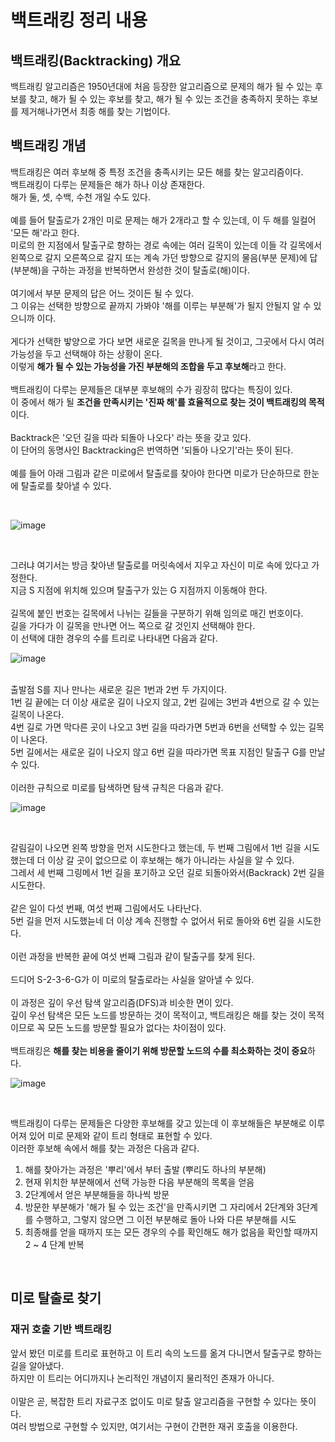 # 백트래킹 정리 내용

## 백트래킹(Backtracking) 개요
백트래킹 알고리즘은 1950년대에 처음 등장한 알고리즘으로 문제의 해가 될 수 있는 후보를 찾고, 해가 될 수 있는 후보를 찾고, 해가 될 수 있는 조건을 충족하지 못하는 후보를 제거해나가면서 최종 해를 찾는 기법이다.
<br>

## 백트래킹 개념
백트래킹은 여러 후보해 중 특정 조건을 충족시키는 모든 해를 찾는 알고리즘이다.
<br>
백트래킹이 다루는 문제들은 해가 하나 이상 존재한다.
<br>
해가 둘, 셋, 수백, 수천 개일 수도 있다.
<br>
<br>
예를 들어 탈출로가 2개인 미로 문제는 해가 2개라고 할 수 있는데, 이 두 해를 일컬어 '모든 해'라고 한다.
<br>
미로의 한 지점에서 탈출구로 향하는 경로 속에는 여러 길목이 있는데 이들 각 길목에서 왼쪽으로 갈지 오른쪽으로 갈지 또는 계속 가던 방향으로 갈지의 물음(부분 문제)에 답(부분해)을 구하는 과정을 반복하면서 완성한 것이 탈출로(해)이다.
<br>
<br>
여기에서 부분 문제의 답은 어느 것이든 될 수 있다.
<br>
그 이유는 선택한 방향으로 끝까지 가봐야 '해를 이루는 부분해'가 될지 안될지 알 수 있으니까 이다.
<br>
<br>
게다가 선택한 밯양으로 가다 보면 새로운 길목을 만나게 될 것이고, 그곳에서 다시 여러 가능성을 두고 선택해야 하는 상황이 온다.
<br>
이렇게 **해가 될 수 있는 가능성을 가진 부분해의 조합을 두고 후보해**라고 한다.
<br>
<br>
백트래킹이 다루는 문제들은 대부분 후보해의 수가 굉장히 많다는 특징이 있다.
<br>
이 중에서 해가 될 **조건을 만족시키는 '진짜 해'를 효율적으로 찾는 것이 백트래킹의 목적**이다.
<br>
<br>
Backtrack은 '오던 길을 따라 되돌아 나오다' 라는 뜻을 갖고 있다.
<br>
이 단어의 동명사인 Backtracking은 번역하면 '되돌아 나오기'라는 뜻이 된다.
<br>
<br>
예를 들어 아래 그림과 같은 미로에서 탈출로를 찾아야 한다면 미로가 단순하므로 한눈에 탈출로를 찾아낼 수 있다.

<br>

![image](https://github.com/JeHeeYu/Book-Reviews/assets/87363461/590f461d-316c-4e28-a8df-5c72851bcc35)

<br>

그러냐 여기서는 방금 찾아낸 탈출로를 머릿속에서 지우고 자신이 미로 속에 있다고 가정한다.
<br>
지금 S 지점에 위치해 있으며 탈출구가 있는 G 지점까지 이동해야 한다.
<br>
<br>
길목에 붙인 번호는 길목에서 나뉘는 길들을 구분하기 위해 임의로 매긴 번호이다.
<br>
길을 가다가 이 길목을 만나면 어느 쪽으로 갈 것인지 선택해야 한다.
<br>
이 선택에 대한 경우의 수를 트리로 나타내면 다음과 같다.
<br>

![image](https://github.com/JeHeeYu/Book-Reviews/assets/87363461/11702be4-1ddb-4a9b-be99-f406a6569de3)

<br>
출발점 S를 지나 만나는 새로운 길은 1번과 2번 두 가지이다.
<br>
1번 길 끝에는 더 이상 새로운 길이 나오지 않고, 2번 길에는 3번과 4번으로 갈 수 있는 길목이 나온다.
<br>
4번 길로 가면 막다른 곳이 나오고 3번 길을 따라가면 5번과 6번을 선택할 수 있는 길목이 나온다.
<br>
5번 길에서는 새로운 길이 나오지 않고 6번 길을 따라가면 목표 지점인 탈출구 G를 만날 수 있다.
<br>
<br>
이러한 규칙으로 미로를 탐색하면 탐색 규칙은 다음과 같다.

<br>

![image](https://github.com/JeHeeYu/Book-Reviews/assets/87363461/4b36b0ba-b354-46e2-b694-82f4feb3928e)


<br>

갈림길이 나오면 왼쪽 방향을 먼저 시도한다고 했는데, 두 번째 그림에서 1번 길을 시도 했는데 더 이상 갈 곳이 없으므로 이 후보해는 해가 아니라는 사실을 알 수 있다.
<br>
그레서 세 번째 그링메서 1번 길을 포기하고 오던 길로 되돌아와서(Backrack) 2번 길을 시도한다.
<br>
<br>
같은 일이 다섯 번째, 여섯 번째 그림에서도 나타난다.
<br>
5번 길을 먼저 시도했늗네 더 이상 계속 진행할 수 없어서 뒤로 돌아와 6번 길을 시도한다.
<br>
<br>
이런 과정을 반복한 끝에 여섯 번째 그림과 같이 탈출구를 찾게 된다.
<br>
<br>
드디어 S-2-3-6-G가 이 미로의 탈출로라는 사실을 알아낼 수 있다.
<br>
<br>
이 과정은 깊이 우선 탐색 알고리즘(DFS)과 비슷한 면이 있다.
<br>
깊이 우선 탐색은 모든 노드를 방문하는 것이 목적이고, 백트래킹은 해를 찾는 것이 목적이므로 꼭 모든 노드를 방문할 필요가 없다는 차이점이 있다.
<br>
<br>
백트래킹은 **해를 찾는 비용을 줄이기 위해 방문할 노드의 수를 최소화하는 것이 중요**하다.
<br>

![image](https://github.com/JeHeeYu/Book-Reviews/assets/87363461/864c2159-2191-4502-b01c-892d0b271f88)

<br>

백트래킹이 다루는 문제들은 다양한 후보해를 갖고 있는데 이 후보해들은 부분해로 이루어져 있어 미로 문제와 같이 트리 형태로 표현할 수 있다.
<br>
이러한 후보해 속에서 해를 찾는 과정은 다음과 같다.
1. 해를 찾아가는 과정은 '뿌리'에서 부터 출발 (뿌리도 하나의 부분해)
2. 현재 위치한 부분해에서 선택 가능한 다음 부분해의 목록을 얻음
3. 2단계에서 얻은 부분해들을 하나씩 방문
4. 방문한 부분해가 '해가 될 수 있는 조건'을 만족시키면 그 자리에서 2단계와 3단계를 수행하고, 그렇지 않으면 그 이전 부분해로 돌아 나와 다른 부분해를 시도
5. 최종해를 얻을 때까지 또는 모든 경우의 수를 확인해도 해가 없음을 확인할 때까지 2 ~ 4 단계 반복

<br>

## 미로 탈출로 찾기

### 재귀 호출 기반 백트래킹
앞서 봤던 미로를 트리로 표현하고 이 트리 속의 노드를 옮겨 다니면서 탈출구로 향하는 길을 알아냈다.
<br>
하지만 이 트리는 어디까지나 논리적인 개념이지 물리적인 존재가 아니다.
<br>
<br>
이말은 곧, 복잡한 트리 자료구조 없이도 미로 탈출 알고리즘을 구현할 수 있다는 뜻이다.
<br>
여러 방법으로 구현할 수 있지만, 여기서는 구현이 간편한 재귀 호출을 이용한다.
<br>


































